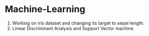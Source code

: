 # Machine-Learning
1. Working on iris dataset and changing its target to sepal length.
2. Linear Discriminant Analysis and Support Vector machine
